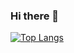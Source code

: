 ### Hi there 👋

[![Top Langs](https://github-readme-stats.vercel.app/api/top-langs/?username=nikolagavranovic&layout=compact&exclude_repo=chess-possitions-classification)](https://github.com/nikolagavranoivc/github-readme-stats)

<!--
**nikolagavranovic/nikolagavranovic** is a ✨ _special_ ✨ repository because its `README.md` (this file) appears on your GitHub profile.


Here are some ideas to get you started:

- 🔭 I’m currently working on ...
- 🌱 I’m currently learning ...
- 👯 I’m looking to collaborate on ...
- 🤔 I’m looking for help with ...
- 💬 Ask me about ...
- 📫 How to reach me: ...
- 😄 Pronouns: ...
- ⚡ Fun fact: ...
-->

